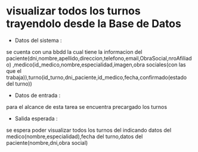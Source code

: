 # visualizar todos los turnos trayendolo desde la Base de Datos

- Datos del sistema :

se cuenta con una bbdd la cual tiene la informacion del paciente(dni,nombre,apellido,direccion,telefono,email,ObraSocial,nroAfiliado)
,medico(id_medico,nombre,especialidad,imagen,obra sociales(con las que el trabaja)),turno(id_turno,dni_paciente,id_medico,fecha,confirmado(estado del turno))

- Datos de entrada :

para el alcance de esta tarea se encuentra precargado los turnos

- Salida esperada :

se espera poder visualizar todos los turnos del indicando datos del medico(nombre,especialidad),fecha del turno,datos del paciente(nombre,dni,obra social)


